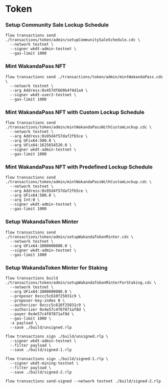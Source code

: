 # Token
### Setup Community Sale Lockup Schedule
```
flow transactions send ./transactions/token/admin/setupCommunitySaleSchedule.cdc \
  --network testnet \
  --signer wkdt-admin-testnet \
  --gas-limit 1000
```

### Mint WakandaPass NFT
```
flow transactions send ./transactions/token/admin/mintWakandaPass.cdc \
  --network testnet \
  --arg Address:0x457df669b4f4d1a4 \
  --signer wkdt-user2-testnet \
  --gas-limit 1000
```


### Mint WakandaPass NFT with Custom Lockup Schedule
```
flow transactions send ./transactions/token/admin/mintWakandaPassWithCustomLockup.cdc \
  --network testnet \
  --arg Address:0x95d4f57daf2fb5ce \
  --arg UFix64:500.0 \
  --arg UFix64:1625654520.0 \
  --signer wkdt-admin-testnet \
  --gas-limit 1000
```

### Mint WakandaPass NFT with Predefined Lockup Schedule
```
flow transactions send ./transactions/token/admin/mintWakandaPassWithCustomLockup.cdc \
  --network testnet \
  --arg Address:0x95d4f57daf2fb5ce \
  --arg UFix64:500.0 \
  --arg Int:0 \
  --signer wkdt-admin-testnet \
  --gas-limit 1000
```

### Setup WakandaToken Minter
```
flow transactions send ./transactions/token/admin/setupWakandaTokenMinter.cdc \
  --network testnet \
  --arg UFix64:1000000000.0 \
  --signer wkdt-admin-testnet \
  --gas-limit 1000
```

### Setup WakandaToken Minter for Staking
```
flow transactions build ./transactions/token/admin/setupWakandaTokenMinterForStaking.cdc \
  --network testnet \
  --arg UFix64:1000000000.0 \
  --proposer 0xccc5c610f25031c9 \
  --proposer-key-index 0 \
  --authorizer 0xccc5c610f25031c9 \
  --authorizer 0x4e57c4f07871af8d \
  --payer 0x4e57c4f07871af8d \
  --gas-limit 1000 \
  -x payload \
  --save ./build/unsigned.rlp

flow transactions sign ./build/unsigned.rlp \
  --signer wkdt-admin-testnet \
  --filter payload \
  --save ./build/signed-1.rlp

flow transactions sign ./build/signed-1.rlp \
  --signer wkdt-mining-testnet \
  --filter payload \
  --save ./build/signed-2.rlp

flow transactions send-signed --network testnet ./build/signed-2.rlp
```

